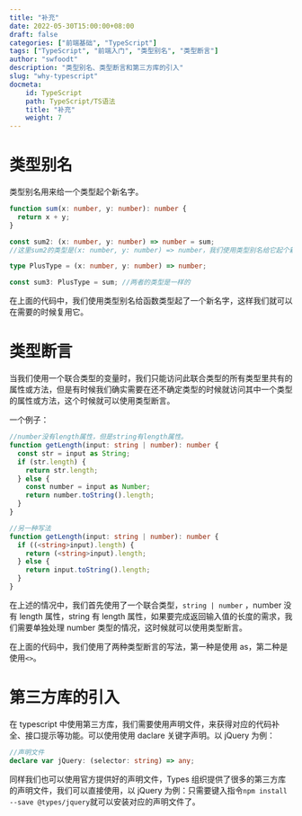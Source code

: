 ```yaml
---
title: "补充"
date: 2022-05-30T15:00:00+08:00
draft: false
categories: ["前端基础", "TypeScript"]
tags: ["TypeScript", "前端入门", "类型别名", "类型断言"]
author: "swfoodt"
description: "类型别名、类型断言和第三方库的引入"
slug: "why-typescript"
docmeta:
    id: TypeScript
    path: TypeScript/TS语法
    title: "补充"
    weight: 7
---
```


# 类型别名

类型别名用来给一个类型起个新名字。
<!--more-->
```ts
function sum(x: number, y: number): number {
  return x + y;
}

const sum2: (x: number, y: number) => number = sum;
//这里sum2的类型是(x: number, y: number) => number，我们使用类型别名给它起个新名字

type PlusType = (x: number, y: number) => number;

const sum3: PlusType = sum; //两者的类型是一样的
```

在上面的代码中，我们使用类型别名给函数类型起了一个新名字，这样我们就可以在需要的时候复用它。

# 类型断言

当我们使用一个联合类型的变量时，我们只能访问此联合类型的所有类型里共有的属性或方法，但是有时候我们确实需要在还不确定类型的时候就访问其中一个类型的属性或方法，这个时候就可以使用类型断言。

一个例子：

```ts
//number没有length属性，但是string有length属性。
function getLength(input: string | number): number {
  const str = input as String;
  if (str.length) {
    return str.length;
  } else {
    const number = input as Number;
    return number.toString().length;
  }
}

//另一种写法
function getLength(input: string | number): number {
  if ((<string>input).length) {
    return (<string>input).length;
  } else {
    return input.toString().length;
  }
}
```

在上述的情况中，我们首先使用了一个联合类型，`string | number` ，number 没有 length 属性，string 有 length 属性，如果要完成返回输入值的长度的需求，我们需要单独处理 number 类型的情况，这时候就可以使用类型断言。

在上面的代码中，我们使用了两种类型断言的写法，第一种是使用 as，第二种是使用`<>`。

# 第三方库的引入

在 typescript 中使用第三方库，我们需要使用声明文件，来获得对应的代码补全、接口提示等功能。可以使用使用 daclare 关键字声明。以 jQuery 为例：

```ts
//声明文件
declare var jQuery: (selector: string) => any;
```

同样我们也可以使用官方提供好的声明文件，Types 组织提供了很多的第三方库的声明文件，我们可以直接使用，以 jQuery 为例：只需要键入指令`npm install --save @types/jquery`就可以安装对应的声明文件了。

